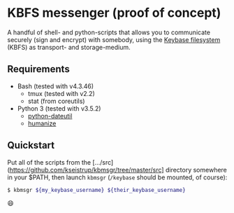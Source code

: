 # KBFS messenger (proof of concept)

A handful of shell- and python-scripts that allows you to communicate
securely (sign and encrypt) with somebody, using the [Keybase
filesystem](https://keybase.io/docs/kbfs) (KBFS) as transport- and
storage-medium.

## Requirements

* Bash (tested with v4.3.46)
  * tmux (tested with v2.2)
  * stat (from coreutils)
* Python 3 (tested with v3.5.2)
  * [python-dateutil](https://pypi.python.org/pypi/python-dateutil/)
  * [humanize](https://pypi.python.org/pypi/humanize/)

## Quickstart

Put all of the scripts from the
[…/src](https://github.com/kseistrup/kbmsgr/tree/master/src]
directory somewhere in your $PATH, then launch `kbmsgr`
(`/keybase` should be mounted, of course):

```sh
$ kbmsgr ${my_keybase_username} ${their_keybase_username}
```

:smile:
